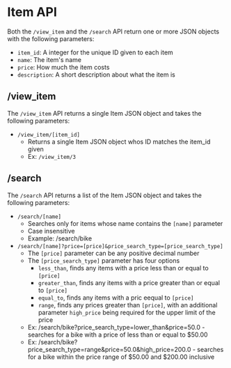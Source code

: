 # Item API
Both the `/view_item` and the `/search` API return one or more JSON objects with the following parameters:

- `item_id`: A integer for the unique ID given to each item 
- `name`: The item's name
- `price`: How much the item costs
- `description`: A short description about what the item is

## /view_item
The `/view_item` API returns a single Item JSON object and takes the following parameters:

- `/view_item/[item_id]`
	- Returns a single Item JSON object whos ID matches the item_id given
	- Ex: `/view_item/3`

## /search
The `/search` API returns a list of the Item JSON object and takes the following parameters:

- `/search/[name]`
	- Searches only for items whose name contains the `[name]` parameter
	- Case insensitive
	- Example: /search/bike
- `/search/[name]?price=[price]&price_search_type=[price_search_type]`
	- The `[price]` parameter can be any positive decimal number
	- The `[price_search_type]` parameter has four options
		- `less_than`, finds any items with a price less than or equal to `[price]`
		- `greater_than`, finds any items with a price greater than or equal to `[price]`
		- `equal_to`, finds any items with a pric eequal to `[price]`
		- `range`, finds any prices greater than `[price]`, with an additional parameter `high_price` being required for the upper limit of the price
	- Ex: /search/bike?price_search_type=lower_than&price=50.0 - searches for a bike with a price of less than or equal to $50.00
	- Ex: /search/bike?price_search_type=range&price=50.0&high_price=200.0 - searches for a bike within the price range of $50.00 and $200.00 inclusive

